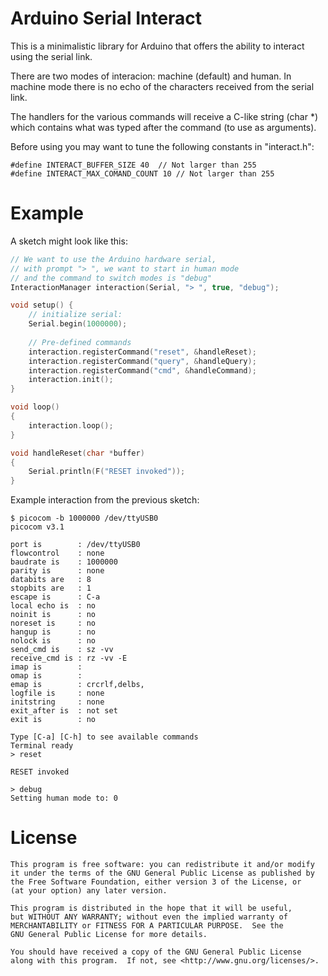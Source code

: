# Arduino Serial Interact

This is a minimalistic library for Arduino that offers the ability to interact using the serial link.

There are two modes of interacion: machine (default) and human. In machine mode there is no echo of the characters received from the serial link.

The handlers for the various commands will receive a C-like string (char *) which contains what was typed after the command (to use as arguments).

Before using you may want to tune the following constants in "interact.h":
```
#define INTERACT_BUFFER_SIZE 40  // Not larger than 255
#define INTERACT_MAX_COMAND_COUNT 10 // Not larger than 255
```

# Example

A sketch might look like this:

```cpp
// We want to use the Arduino hardware serial, 
// with prompt "> ", we want to start in human mode
// and the command to switch modes is "debug"
InteractionManager interaction(Serial, "> ", true, "debug");

void setup() {
    // initialize serial:
    Serial.begin(1000000);
    
    // Pre-defined commands
    interaction.registerCommand("reset", &handleReset);
    interaction.registerCommand("query", &handleQuery);
    interaction.registerCommand("cmd", &handleCommand);
    interaction.init();
}

void loop()
{
    interaction.loop();
}

void handleReset(char *buffer)
{
    Serial.println(F("RESET invoked"));
}
```

Example interaction from the previous sketch:

```
$ picocom -b 1000000 /dev/ttyUSB0
picocom v3.1

port is        : /dev/ttyUSB0
flowcontrol    : none
baudrate is    : 1000000
parity is      : none
databits are   : 8
stopbits are   : 1
escape is      : C-a
local echo is  : no
noinit is      : no
noreset is     : no
hangup is      : no
nolock is      : no
send_cmd is    : sz -vv
receive_cmd is : rz -vv -E
imap is        : 
omap is        : 
emap is        : crcrlf,delbs,
logfile is     : none
initstring     : none
exit_after is  : not set
exit is        : no

Type [C-a] [C-h] to see available commands
Terminal ready
> reset

RESET invoked

> debug
Setting human mode to: 0

```

# License

    This program is free software: you can redistribute it and/or modify
    it under the terms of the GNU General Public License as published by
    the Free Software Foundation, either version 3 of the License, or
    (at your option) any later version.

    This program is distributed in the hope that it will be useful,
    but WITHOUT ANY WARRANTY; without even the implied warranty of
    MERCHANTABILITY or FITNESS FOR A PARTICULAR PURPOSE.  See the
    GNU General Public License for more details.

    You should have received a copy of the GNU General Public License
    along with this program.  If not, see <http://www.gnu.org/licenses/>.
